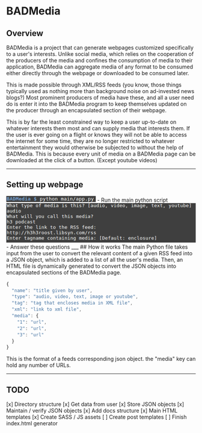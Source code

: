 # BADMedia

## Overview

  BADMedia is a project that can generate webpages customized specifically to a user's interests. Unlike social media, which relies on the cooperation of the producers of the media and confines the consumption of media to their application, BADMedia can aggregate media of any format to be consumed either directly through the webpage or downloaded to be consumed later.

  This is made possible through XML/RSS feeds (you know, those things typically used as nothing more than background noise on ad-invested news blogs?) Most prominent producers of media have these, and all a user need do is enter it into the BADMedia program to keep themselves updated on the producer through an encapsulated section of their webpage.

  This is by far the least constrained way to keep a user up-to-date on whatever interests them most and can supply media that interests them. If the user is ever going on a flight or knows they will not be able to access the internet for some time, they are no longer restricted to whatever entertainment they would otherwise be subjected to without the help of BADMedia. This is because every unit of media on a BADMedia page can be downloaded at the click of a button. (Except youtube videos)

___
## Setting up webpage

  <img src="./images/pythonscript.png">
  - Run the main python script

  <img src="./images/getinfo.png">
  - Answer these questions
___
## How it works
  The main Python file takes input from the user to convert the relevant content of a given RSS feed into a JSON object, which is added to a list of all the user's media. Then, an HTML file is dynamically generated to convert the JSON objects into encapsulated sections of the BADMedia page.

  ```javascript
  {
    "name": "title given by user",
    "type": "audio, video, text, image or youtube",
    "tag": "tag that encloses media in XML file",
    "xml": "link to xml file",
    "media": {
      "1": "url",
      "2": "url",
      "3": "url"
    }
  }
  ```
  This is the format of a feeds corresponding json object. the "media" key can hold any number of URLs.
___

## TODO

  [x] Directory structure
  [x] Get data from user
  [x] Store JSON objects
  [x] Maintain / verify JSON objects
  [x] Add docs structure
  [x] Main HTML templates
  [x] Create SASS / JS assets
  [ ] Create post templates
  [ ] Finish index.html generator
